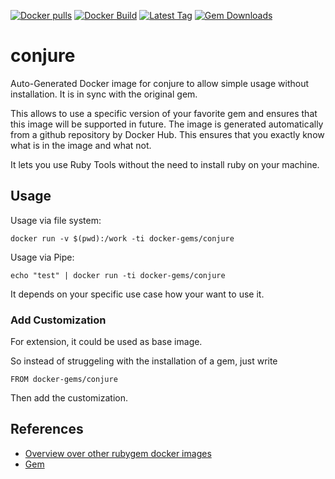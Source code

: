 [![Docker pulls](https://img.shields.io/docker/pulls/rubygem/conjure.svg)](https://hub.docker.com/r/rubygem/conjure/)
[![Docker Build](https://img.shields.io/docker/automated/rubygem/conjure.svg)](https://hub.docker.com/r/rubygem/conjure/)
[![Latest Tag](https://img.shields.io/github/tag/docker-rubygem/conjure.svg)](https://hub.docker.com/r/rubygem/conjure/)
[![Gem Downloads](https://img.shields.io/gem/dt/conjure.svg)](https://rubygems.org/gems/conjure/)
# conjure

Auto-Generated Docker image for conjure to allow simple usage without installation.
It is in sync with the original gem.

This allows to use a specific version of your favorite gem and ensures that this image will be supported in future.
The image is generated automatically from a github repository by Docker Hub.
This ensures that you exactly know what is in the image and what not.

It lets you use Ruby Tools without the need to install ruby on your machine.

## Usage

Usage via file system:

`docker run -v $(pwd):/work -ti docker-gems/conjure`

Usage via Pipe:

`echo "test" | docker run -ti docker-gems/conjure`

It depends on your specific use case how your want to use it.

### Add Customization

For extension, it could be used as base image.

So instead of struggeling with the installation of a gem, just write

`FROM docker-gems/conjure`

Then add the customization.

## References

 - [Overview over other rubygem docker images](https://github.com/thinkbot/docker-rubygem)
 - [Gem](https://rubygems.org/gems/conjure/)
